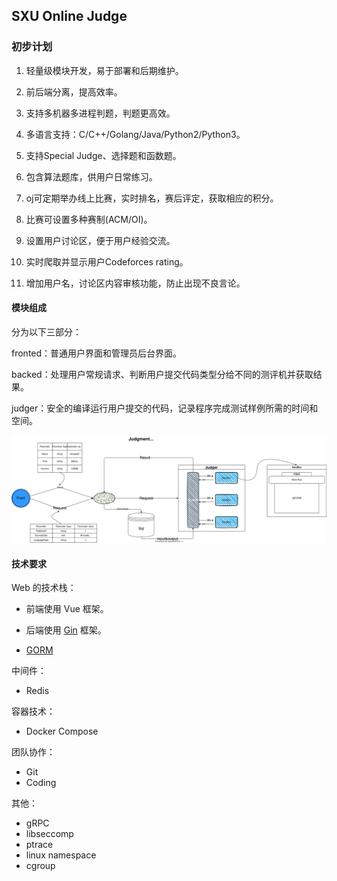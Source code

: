 ## SXU Online Judge

### 初步计划

1. 轻量级模块开发，易于部署和后期维护。

2. 前后端分离，提高效率。

3. 支持多机器多进程判题，判题更高效。

4. 多语言支持：C/C++/Golang/Java/Python2/Python3。

5. 支持Special Judge、选择题和函数题。

6. 包含算法题库，供用户日常练习。

7. oj可定期举办线上比赛，实时排名，赛后评定，获取相应的积分。

8. 比赛可设置多种赛制(ACM/OI)。

9. 设置用户讨论区，便于用户经验交流。

10. 实时爬取并显示用户Codeforces rating。

11. 增加用户名，讨论区内容审核功能，防止出现不良言论。

#### 模块组成

分为以下三部分：

fronted：普通用户界面和管理员后台界面。

backed：处理用户常规请求、判断用户提交代码类型分给不同的测评机并获取结果。

judger：安全的编译运行用户提交的代码，记录程序完成测试样例所需的时间和空间。

![](./main.svg)

#### 技术要求

Web 的技术栈：

- 前端使用 Vue 框架。

- 后端使用 [Gin](https://gin-gonic.com/zh-cn) 框架。

- [GORM](https://gorm.io/zh_CN/)

中间件：

- Redis

容器技术：

- Docker Compose

团队协作：

- Git
- Coding

其他：

* gRPC
* libseccomp 
* ptrace
* linux namespace
* cgroup
